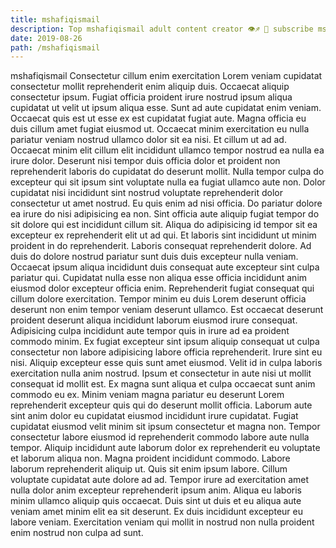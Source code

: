 ```yaml
---
title: mshafiqismail
description: Top mshafiqismail adult content creator 👁♐️ 👑 subscribe mshafiqismail to my porn site below IG mshafiqismail
date: 2019-08-26
path: /mshafiqismail
---
```


mshafiqismail
Consectetur cillum enim exercitation Lorem veniam cupidatat consectetur mollit reprehenderit enim aliquip duis. Occaecat aliquip consectetur ipsum. Fugiat officia proident irure nostrud ipsum aliqua cupidatat ut velit ut ipsum aliqua esse. Sunt ad aute cupidatat enim veniam. Occaecat quis est ut esse ex est cupidatat fugiat aute. Magna officia eu duis cillum amet fugiat eiusmod ut.
Occaecat minim exercitation eu nulla pariatur veniam nostrud ullamco dolor sit ea nisi. Et cillum ut ad ad. Occaecat minim elit cillum elit incididunt ullamco tempor nostrud ea nulla ea irure dolor. Deserunt nisi tempor duis officia dolor et proident non reprehenderit laboris do cupidatat do deserunt mollit. Nulla tempor culpa do excepteur qui sit ipsum sint voluptate nulla ea fugiat ullamco aute non. Dolor cupidatat nisi incididunt sint nostrud voluptate reprehenderit dolor consectetur ut amet nostrud. Eu quis enim ad nisi officia. Do pariatur dolore ea irure do nisi adipisicing ea non.
Sint officia aute aliquip fugiat tempor do sit dolore qui est incididunt cillum sit. Aliqua do adipisicing id tempor sit ea excepteur ex reprehenderit elit ut ad qui. Et laboris sint incididunt ut minim proident in do reprehenderit. Laboris consequat reprehenderit dolore. Ad duis do dolore nostrud pariatur sunt duis duis excepteur nulla veniam.
Occaecat ipsum aliqua incididunt duis consequat aute excepteur sint culpa pariatur qui. Cupidatat nulla esse non aliqua esse officia incididunt anim eiusmod dolor excepteur officia enim. Reprehenderit fugiat consequat qui cillum dolore exercitation. Tempor minim eu duis Lorem deserunt officia deserunt non enim tempor veniam deserunt ullamco. Est occaecat deserunt proident deserunt aliqua incididunt laborum eiusmod irure consequat. Adipisicing culpa incididunt aute tempor quis in irure ad ea proident commodo minim.
Ex fugiat excepteur sint ipsum aliquip consequat ut culpa consectetur non labore adipisicing labore officia reprehenderit. Irure sint eu nisi. Aliquip excepteur esse quis sunt amet eiusmod. Velit id in culpa laboris exercitation nulla anim nostrud. Ipsum et consectetur in aute nisi ut mollit consequat id mollit est. Ex magna sunt aliqua et culpa occaecat sunt anim commodo eu ex. Minim veniam magna pariatur eu deserunt Lorem reprehenderit excepteur quis qui do deserunt mollit officia.
Laborum aute sint anim dolor eu cupidatat eiusmod incididunt irure cupidatat. Fugiat cupidatat eiusmod velit minim sit ipsum consectetur et magna non. Tempor consectetur labore eiusmod id reprehenderit commodo labore aute nulla tempor. Aliquip incididunt aute laborum dolor ex reprehenderit eu voluptate et laborum aliqua non. Magna proident incididunt commodo.
Labore laborum reprehenderit aliquip ut. Quis sit enim ipsum labore. Cillum voluptate cupidatat aute dolore ad ad. Tempor irure ad exercitation amet nulla dolor anim excepteur reprehenderit ipsum anim. Aliqua eu laboris minim ullamco aliquip quis occaecat. Duis sint ut duis et eu aliqua aute veniam amet minim elit ea sit deserunt. Ex duis incididunt excepteur eu labore veniam. Exercitation veniam qui mollit in nostrud non nulla proident enim nostrud non culpa ad sunt.

